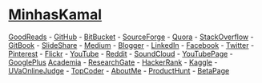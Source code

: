 # [MinhasKamal](http://minhaskamal.github.io)


<a href="https://www.goodreads.com/review/list/40474037-minhas-kamal?shelf=read">GoodReads</a> -
<a href="https://github.com/MinhasKamal">GitHub</a> -
<a href="https://bitbucket.org/MinhasKamal">BitBucket</a> -
<a href="https://sourceforge.net/u/minhaskamal/profile">SourceForge</a> -
<a href="https://www.quora.com/profile/Minhas-Kamal">Quora</a> -
<a href="http://stackoverflow.com/users/4684058/minhas-kamal">StackOverflow</a> -
<a href="https://www.gitbook.com/@minhaskamal">GitBook</a> -
<a href="http://www.slideshare.net/100005232690054">SlideShare</a> -
<a href="https://medium.com/@minhaskamal">Medium</a> -
<a href="https://www.blogger.com/profile/08180962980593316610">Blogger</a> -
<a href="https://bd.linkedin.com/in/minhaskamal">LinkedIn</a> -
<a href="https://www.facebook.com/minhas.kamal.024">Facebook</a> -
<a href="https://twitter.com/minhaskamal024">Twitter</a> -
<a href="https://www.pinterest.com/minhaskamal024">Pinterest</a> -
<a href="https://www.flickr.com/photos/minhaskamal/">Flickr</a> -
<a href="https://www.youtube.com/c/thinkstupidedu">YouTube</a> -
<a href="https://www.reddit.com/user/TheDeepThinker_/">Reddit</a> -
<a href="https://soundcloud.com/minhas-kamal-1">SoundCloud</a> -
<a href="https://www.youtube.com/channel/UCT5uycd47njPngNATowPtCw/channels?view=56&shelf_id=0">YouTubePage</a> -
<a href="https://plus.google.com/104575776537753988322">GooglePlus</a>
<a href="http://univdhaka.academia.edu/MinhasKamal">Academia</a> -
<a href="https://www.researchgate.net/profile/Minhas_Kamal">ResearchGate</a> -
<a href="https://www.hackerrank.com/minhaskamal">HackerRank</a> -
<a href="https://www.kaggle.com/minhaskamal">Kaggle</a> -
<a href="http://uhunt.felix-halim.net/id/894529">UVaOnlineJudge</a> -
<a href="https://www.topcoder.com/members/MinhasKamal/">TopCoder</a> -
<a href="https://about.me/minhaskamal">AboutMe</a> -
<a href="https://www.producthunt.com/@minhaskamal024">ProductHunt</a> -
<a href="https://betapage.co/user/minhaskamal">BetaPage</a>
